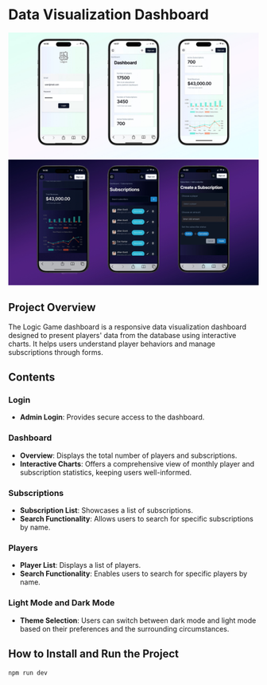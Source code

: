 # Data Visualization Dashboard

![](1-3.jpg)
![](7-9.jpg)

## Project Overview
The Logic Game dashboard is a responsive data visualization dashboard designed to present players' data from the database using interactive charts. It helps users understand player behaviors and manage subscriptions through forms.

## Contents

### Login
- **Admin Login**: Provides secure access to the dashboard.

### Dashboard
- **Overview**: Displays the total number of players and subscriptions.
- **Interactive Charts**: Offers a comprehensive view of monthly player and subscription statistics, keeping users well-informed.

### Subscriptions
- **Subscription List**: Showcases a list of subscriptions.
- **Search Functionality**: Allows users to search for specific subscriptions by name.

### Players
- **Player List**: Displays a list of players.
- **Search Functionality**: Enables users to search for specific players by name.

### Light Mode and Dark Mode
- **Theme Selection**: Users can switch between dark mode and light mode based on their preferences and the surrounding circumstances.

## How to Install and Run the Project

```
npm run dev
```

